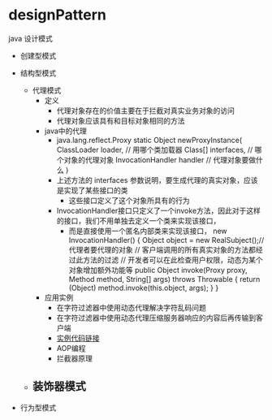 # designPattern
java 设计模式
- 创建型模式
- 结构型模式
	- 代理模式
		- 定义
			- 代理对象存在的价值主要在于拦截对真实业务对象的访问
			- 代理对象应该具有和目标对象相同的方法
		- java中的代理
			- java.lang.reflect.Proxy
				static Object newProxyInstance(
					ClassLoader loader, 		// 用哪个类加载器
					Class<T>[] interfaces,		// 哪个对象的代理对象
					InvocationHandler handler 	// 代理对象要做什么
					)
			- 上述方法的 interfaces 参数说明，要生成代理的真实对象，应该是实现了某些接口的类
				- 这些接口定义了这个对象所具有的行为
			- InvocationHandler接口只定义了一个invoke方法，因此对于这样的接口，我们不用单独去定义一个类来实现该接口，
	         	- 而是直接使用一个匿名内部类来实现该接口，
	         	new InvocationHandler() {
	         		Object object = new RealSubject();// 代理者要代理的对象
	         		// 客户端调用的所有真实对象的方法都经过此方法的过滤
	         		// 开发者可以在此检查用户权限，动态为某个对象增加额外功能等
	         		public Object invoke(Proxy proxy, Method method, String[] args) throws Throwable {
	         			return (Object) method.invoke(this.object, args);
	         		}
	         	}
	    - 应用实例
	   		- 在字符过滤器中使用动态代理解决字符乱码问题
	   		- 在字符过滤器中使用动态代理压缩服务器响应的内容后再传输到客户端
	   		- [实例代码链接](https://www.cnblogs.com/xdp-gacl/p/3971367.html) 
	   		- AOP编程
	   		- 拦截器原理
	- 装饰器模式
		- 

- 行为型模式